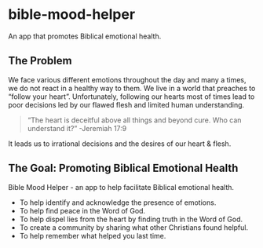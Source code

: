 # bible-mood-helper
An app that promotes Biblical emotional health. 

## The Problem 

We face various different emotions throughout the day and many a times, we do not react in a healthy way to them. 
We live in a world that preaches to “follow your heart”. 
Unfortunately, following our hearts most of times lead to poor decisions led by our flawed flesh and limited human understanding. 
> “The heart is deceitful above all things and beyond cure. Who can understand it?”
> -Jeremiah 17:9

It leads us to irrational decisions and the desires of our heart & flesh. 

## The Goal: Promoting Biblical Emotional Health 

Bible Mood Helper - an app to help facilitate Biblical emotional health. 
* To help identify and acknowledge the presence of emotions.
* To help find peace in the Word of God. 
* To help dispel lies from the heart by finding truth in the Word of God. 
* To create a community by sharing what other Christians found helpful. 
* To help remember what helped you last time. 

